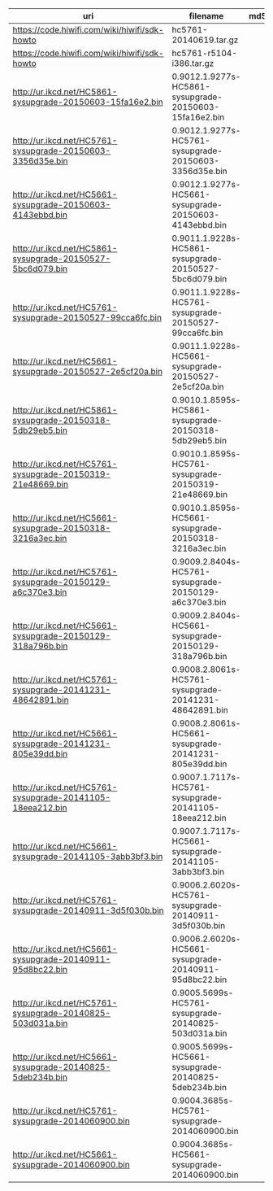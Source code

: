 uri | filename | md5
----|----------|----
https://code.hiwifi.com/wiki/hiwifi/sdk-howto | hc5761-20140619.tar.gz |
https://code.hiwifi.com/wiki/hiwifi/sdk-howto | hc5761-r5104-i386.tar.gz |
http://ur.ikcd.net/HC5861-sysupgrade-20150603-15fa16e2.bin | 0.9012.1.9277s-HC5861-sysupgrade-20150603-15fa16e2.bin |
http://ur.ikcd.net/HC5761-sysupgrade-20150603-3356d35e.bin | 0.9012.1.9277s-HC5761-sysupgrade-20150603-3356d35e.bin |
http://ur.ikcd.net/HC5661-sysupgrade-20150603-4143ebbd.bin | 0.9012.1.9277s-HC5661-sysupgrade-20150603-4143ebbd.bin |
http://ur.ikcd.net/HC5861-sysupgrade-20150527-5bc6d079.bin | 0.9011.1.9228s-HC5861-sysupgrade-20150527-5bc6d079.bin |
http://ur.ikcd.net/HC5761-sysupgrade-20150527-99cca6fc.bin | 0.9011.1.9228s-HC5761-sysupgrade-20150527-99cca6fc.bin |
http://ur.ikcd.net/HC5661-sysupgrade-20150527-2e5cf20a.bin | 0.9011.1.9228s-HC5661-sysupgrade-20150527-2e5cf20a.bin |
http://ur.ikcd.net/HC5861-sysupgrade-20150318-5db29eb5.bin | 0.9010.1.8595s-HC5861-sysupgrade-20150318-5db29eb5.bin |
http://ur.ikcd.net/HC5761-sysupgrade-20150319-21e48669.bin | 0.9010.1.8595s-HC5761-sysupgrade-20150319-21e48669.bin |
http://ur.ikcd.net/HC5661-sysupgrade-20150318-3216a3ec.bin | 0.9010.1.8595s-HC5661-sysupgrade-20150318-3216a3ec.bin |
http://ur.ikcd.net/HC5761-sysupgrade-20150129-a6c370e3.bin | 0.9009.2.8404s-HC5761-sysupgrade-20150129-a6c370e3.bin |
http://ur.ikcd.net/HC5661-sysupgrade-20150129-318a796b.bin | 0.9009.2.8404s-HC5661-sysupgrade-20150129-318a796b.bin |
http://ur.ikcd.net/HC5761-sysupgrade-20141231-48642891.bin | 0.9008.2.8061s-HC5761-sysupgrade-20141231-48642891.bin |
http://ur.ikcd.net/HC5661-sysupgrade-20141231-805e39dd.bin | 0.9008.2.8061s-HC5661-sysupgrade-20141231-805e39dd.bin |
http://ur.ikcd.net/HC5761-sysupgrade-20141105-18eea212.bin | 0.9007.1.7117s-HC5761-sysupgrade-20141105-18eea212.bin |
http://ur.ikcd.net/HC5661-sysupgrade-20141105-3abb3bf3.bin | 0.9007.1.7117s-HC5661-sysupgrade-20141105-3abb3bf3.bin |
http://ur.ikcd.net/HC5761-sysupgrade-20140911-3d5f030b.bin | 0.9006.2.6020s-HC5761-sysupgrade-20140911-3d5f030b.bin |
http://ur.ikcd.net/HC5661-sysupgrade-20140911-95d8bc22.bin | 0.9006.2.6020s-HC5661-sysupgrade-20140911-95d8bc22.bin |
http://ur.ikcd.net/HC5761-sysupgrade-20140825-503d031a.bin | 0.9005.5699s-HC5761-sysupgrade-20140825-503d031a.bin |
http://ur.ikcd.net/HC5661-sysupgrade-20140825-5deb234b.bin | 0.9005.5699s-HC5661-sysupgrade-20140825-5deb234b.bin |
http://ur.ikcd.net/HC5761-sysupgrade-2014060900.bin        | 0.9004.3685s-HC5761-sysupgrade-2014060900.bin |
http://ur.ikcd.net/HC5661-sysupgrade-2014060900.bin        | 0.9004.3685s-HC5661-sysupgrade-2014060900.bin |
